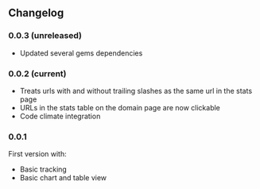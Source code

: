 ## Changelog

### 0.0.3 (unreleased)

* Updated several gems dependencies

### 0.0.2 (current)

* Treats urls with and without trailing slashes as the same url in the stats page
* URLs in the stats table on the domain page are now clickable
* Code climate integration

### 0.0.1

First version with:

 * Basic tracking
 * Basic chart and table view
